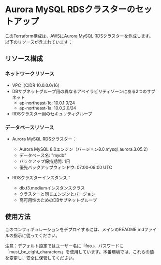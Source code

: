 # Aurora MySQL RDSクラスターのセットアップ

このTerraform構成は、AWSにAurora MySQL RDSクラスターを作成します。以下のリソースが含まれています：

## リソース構成

### ネットワークリソース
- VPC（CIDR 10.0.0.0/16）
- DBサブネットグループ用の異なるアベイラビリティゾーンにある2つのサブネット
  - ap-northeast-1c: 10.0.1.0/24
  - ap-northeast-1a: 10.0.2.0/24
- RDSクラスター用のセキュリティグループ

### データベースリソース
- Aurora MySQL RDSクラスター：
  - Aurora MySQL 8.0エンジン（バージョン8.0.mysql_aurora.3.05.2）
  - データベース名: "mydb"
  - バックアップ保持期間: 1日
  - 優先バックアップウィンドウ: 07:00-09:00 UTC

- RDSクラスターインスタンス：
  - db.t3.mediumインスタンスクラス
  - クラスターと同じエンジンとバージョン
  - 高可用性のためのDBサブネットグループ

## 使用方法

このコンフィギュレーションをデプロイするには、メインのREADME.mdファイルの指示に従ってください。

注意：デフォルト設定ではユーザー名に「foo」、パスワードに「must_be_eight_characters」を使用しています。本番環境では、これらの値を変更し、安全に保管してください。
